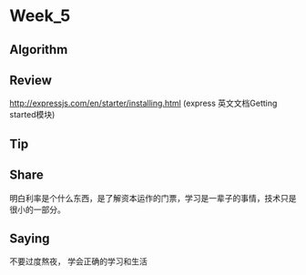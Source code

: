 # Week_5

## Algorithm


## Review 
http://expressjs.com/en/starter/installing.html (express 英文文档Getting started模块)

## Tip 


## Share 

明白利率是个什么东西，是了解资本运作的门票，学习是一辈子的事情，技术只是很小的一部分。


## Saying

不要过度熬夜， 学会正确的学习和生活